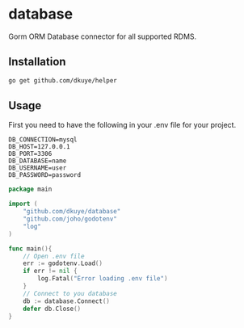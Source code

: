# database
Gorm ORM Database connector for all supported RDMS.

## Installation
```bash
go get github.com/dkuye/helper
```
## Usage
First you need to have the following in your .env file for your project.
```
DB_CONNECTION=mysql
DB_HOST=127.0.0.1
DB_PORT=3306
DB_DATABASE=name
DB_USERNAME=user
DB_PASSWORD=password
```

```go
package main

import (
    "github.com/dkuye/database"
    "github.com/joho/godotenv"
    "log"
)

func main(){
    // Open .env file
	err := godotenv.Load()
	if err != nil {
		log.Fatal("Error loading .env file")
	}
    // Connect to you database
    db := database.Connect()
    defer db.Close()
}
```

